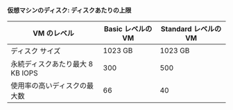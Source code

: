 **仮想マシンのディスク: ディスクあたりの上限**

 VM のレベル | Basic レベルの VM | Standard レベルの VM
---|---|---
ディスク サイズ | 1023 GB | 1023 GB
永続ディスクあたり最大 8 KB IOPS | 300 | 500
使用率の高いディスクの最大数 | 66 | 40


